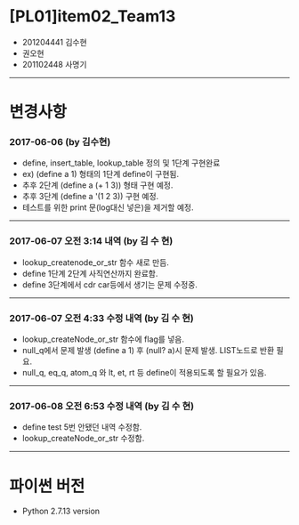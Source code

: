 # [PL01]item02_Team13
+ 201204441 김수현
+ 권오현
+ 201102448 사명기

---
# 변경사항
### 2017-06-06 (by 김수현)
+ define, insert_table, lookup_table 정의 및 1단계 구현완료 
+ ex) (define a 1) 형태의 1단계 define이 구현됨.
+ 추후 2단계 (define a (+ 1 3)) 형태 구현 예정.
+ 추후 3단계 (define a '(1 2 3)) 구현 예정.
+ 테스트를 위한 print 문(log대신 넣은)을 제거할 예정.
---
### 2017-06-07 오전 3:14 내역 (by 김 수 현)
+ lookup_createnode_or_str 함수 새로 만듬.
+ define 1단계 2단계 사직연산까지 완료함.
+ define 3단계에서 cdr car등에서 생기는 문제 수정중.
---
### 2017-06-07 오전 4:33 수정 내역 (by 김 수 현)
+ lookup_createNode_or_str 함수에 flag를 넣음. 
+ null_q에서 문제 발생 (define a 1) 후 (null? a)시 문제 발생. LIST노드로 반환 필요. 
+ null_q, eq_q, atom_q 와 lt, et, rt 등 define이 적용되도록 할 필요가 있음.
---
### 2017-06-08 오전 6:53 수정 내역 (by 김 수 현)
+ define test 5번 안됐던 내역 수정함.
+ lookup_createNode_or_str 수정함.
---
# 파이썬 버전
+ Python 2.7.13 version

